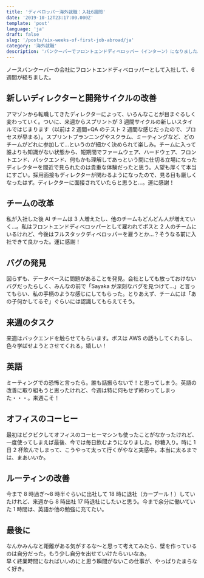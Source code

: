 ```yaml
---
title: 'ディベロッパー海外就職：入社6週間'
date: '2019-10-12T23:17:00.000Z'
template: 'post'
language: 'ja'
draft: false
slug: '/posts/six-weeks-of-first-job-abroad/ja'
category: '海外就職'
description: 'バンクーバーでフロントエンドディベロッパー（インターン）になりました。6週間を振り返って。'
---
```


ノースバンクーバーの会社にフロントエンドディベロッパーとして入社して、6 週間が経ちました。

## 新しいディレクターと開発サイクルの改善

アマゾンから転職してきたディレクターによって、いろんなことが目まぐるしく変わっていく。ついに、来週からスプリントが 3 週間サイクルの新しいスタイルではじまります（以前は 2 週間+QA のテスト 2 週間な感じだったので、プロセスが早まる）。スプリントプランニングやスクラム、ミーティングなど、どのチームがどれに参加して…というのが細かく決められて楽しみ。チームに入って誰よりも知識がない状態から、短期間でファームウェア、ハードウェア、フロントエンド、バックエンド、何もかも理解してあっという間に仕切る立場になったディレクターを間近で見られたのは貴重な体験だったと思う。人望も厚くて本当にすごい。採用面接もディレクターが関わるようになったので、見る目も厳しくなったはず。ディレクターに面接されていたらと思うと…。運に感謝！

## チームの改革

私が入社した後 AI チームは 3 人増えたし、他のチームもどんどん人が増えていく…。私はフロントエンドディベロッパーとして雇われてボスと 2 人のチームにいるけれど、今後はフルスタックディベロッパーを雇うとか…？そうなる前に入社できて良かった。運に感謝！

## バグの発見

図らずも、データベースに問題があることを発見。会社としても放っておけないバグだったらしく、みんなの前で「Sayaka が深刻なバグを見つけて…」と言ってもらい、私の手柄のような感じにしてもらった。とりあえず、チームには「あの子何かしてるぞ」ぐらいには認識してもらえてそう。

## 来週のタスク

来週はバックエンドを触らせてもらいます。ボスは AWS の話もしてくれるし、色々学ばせようとさせてくれる。嬉しい！

## 英語

ミーティングでの恐怖と言ったら。誰も話振らないで！と思ってしまう。英語の改善に取り組もうと思ったけれど、今週は特に何もせず終わってしまった・・・。来週こそ！

## オフィスのコーヒー

最初はビクビクしてオフィスのコーヒーマシンも使ったことがなかったけれど、一度使ってしまえば最後、今では毎日飲むようになりました。砂糖入り。時に 1 日 2 杯飲んでしまって、こうやって太って行くがやなと実感中。本当に太るまでは、まあいいか。

## ルーティンの改善

今まで 8 時過ぎ〜8 時半ぐらいに出社して 18 時に退社（カープール！）していたけれど、来週から 8 時出社 17 時退社にしたいと思う。今まで余分に働いていた 1 時間は、英語か他の勉強に充てたい。

## 最後に

なんかみんなと距離がある気がするな〜と思って考えてみたら、壁を作っているのは自分だった。もう少し自分を出せていけたらいいなあ。<br />
早く終業時間になればいいのにと思う瞬間がないこの仕事が、やっぱりたまらなく好き。
